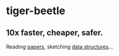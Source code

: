 # tiger-beetle

## 10x faster, cheaper, safer.

Reading [papers](PAPERS.md), sketching [data structures](DATA_STRUCTURES.md)...
